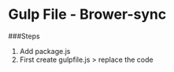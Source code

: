 # Gulp File - Brower-sync

###Steps 

1. Add package.js
2. First create gulpfile.js > replace the code 




